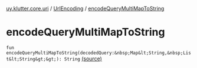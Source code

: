 [uy.klutter.core.uri](../index.md) / [UrlEncoding](index.md) / [encodeQueryMultiMapToString](.)


# encodeQueryMultiMapToString

`fun encodeQueryMultiMapToString(decodedQuery:&nbsp;Map&lt;String,&nbsp;List&lt;String&gt;&gt;): String` [(source)](https://github.com/kohesive/klutter/blob/master/core-jdk6/src/main/kotlin/uy/klutter/core/uri/UrlEncoding.kt#L475)


